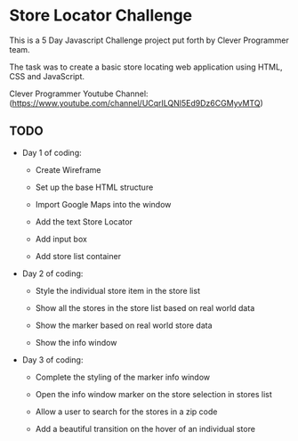 # Store Locator Challenge

This is a 5 Day Javascript Challenge project put forth by Clever Programmer team. 

The task was to create a basic store locating web application using HTML, CSS and JavaScript. 

Clever Programmer Youtube Channel: (https://www.youtube.com/channel/UCqrILQNl5Ed9Dz6CGMyvMTQ)

## TODO 
 * Day 1 of coding:
	- Create Wireframe 
	
	- Set up the base HTML structure       

	- Import Google Maps into the window  

	- Add the text Store Locator          

	- Add input box                        

	- Add store list container          

 * Day 2 of coding: 
	- Style the individual store item in the store list              

	- Show all the stores in the store list based on real world data  

	- Show the marker based on real world store data                

	- Show the info window 

 * Day 3 of coding:	
	- Complete the styling of the marker info window 

	- Open the info window marker on the store selection in stores list 

	- Allow a user to search for the stores in a zip code 

	- Add a beautiful transition on the hover of an individual store 


